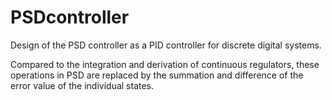 # PSDcontroller

Design of the PSD controller as a PID controller for discrete digital systems.

Compared to the integration and derivation of continuous regulators, these operations in PSD are replaced by the summation and difference of the error value of the individual states.
